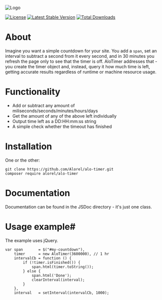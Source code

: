 ![Logo](https://cloud.githubusercontent.com/assets/4998038/8639510/143eb500-28d4-11e5-97e2-3d1685e5fa90.png)

[![License](https://poser.pugx.org/alorel/alo-timer/license?format=plastic)](LICENSE) [![Latest Stable Version](https://poser.pugx.org/alorel/alo-timer/v/stable?format=plastic)](https://packagist.org/packages/alorel/alo-timer)  [![Total Downloads](https://poser.pugx.org/alorel/alo-timer/downloads?format=plastic)](https://packagist.org/packages/alorel/alo-timer)

# About #
Imagine you want a simple countdown for your site. You add a `span`, set an interval to subtract a second from it every second, and in 30 minutes you refresh the page only to see that the timer is off. AloTimer addresses that - you create the timer object and, instead, query it how much time is left, getting accurate results regardless of runtime or machine resource usage.

# Functionality #

 - Add or subtract any amount of miliseconds/seconds/minutes/hours/days
 - Get the amount of any of the above left individually
 - Output time left as a DD:HH:mm:ss string
 - A simple check whether the timeout has finished

# Installation #
One or the other:

    git clone https://github.com/Alorel/alo-timer.git
    composer require alorel/alo-timer

# Documentation #
Documentation can be found in the JSDoc directory - it's just one class.

# Usage example#
The example uses jQuery.

    var span       = $("#my-countdown"),
        timer      = new AloTimer(3600000), // 1 hr
        intervalCb = function () {
            if (!timer.isFinished()) {
                span.html(timer.toString());
            } else {
                span.html('Done');
                clearInterval(interval);
            }
        },
        interval   = setInterval(intervalCb, 1000);
